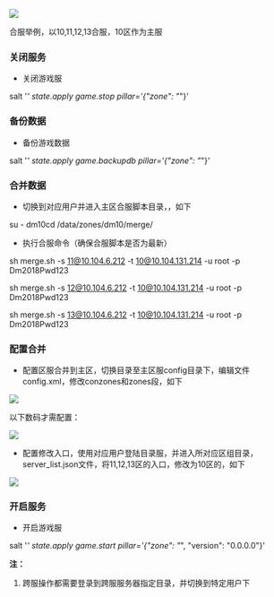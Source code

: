 ![](https://cdn.nlark.com/yuque/0/2024/png/43288467/1713175024110-5303cb81-b50d-4aae-91f1-828be1cd7717.png)

合服举例，以10,11,12,13合服，10区作为主服

### 关闭服务
+ 关闭游戏服

salt '*' state.apply game.stop pillar='{"zone": "*"}'

### 备份数据
+ 备份游戏数据

salt '*' state.apply game.backupdb pillar='{"zone": "*"}'

### 合并数据
+ 切换到对应用户并进入主区合服脚本目录，，如下

su - dm10cd /data/zones/dm10/merge/

+ 执行合服命令（确保合服脚本是否为最新）

sh merge.sh -s 11@10.104.6.212 -t 10@10.104.131.214 -u root -p Dm2018Pwd123

sh merge.sh -s 12@10.104.6.212 -t 10@10.104.131.214 -u root -p Dm2018Pwd123

sh merge.sh -s 13@10.104.6.212 -t 10@10.104.131.214 -u root -p Dm2018Pwd123

### 配置合并
+ 配置区服合并到主区，切换目录至主区服config目录下，编辑文件config.xml，修改conzones和zones段，如下

![](https://cdn.nlark.com/yuque/0/2024/png/43288467/1713175024328-eae21e55-465a-49fb-b0b4-651bef9a1695.png)

以下数码才需配置：

![](https://cdn.nlark.com/yuque/0/2024/png/43288467/1713175024550-dbe34641-a9b6-4e38-b09e-4c3a54e76777.png)

+ 配置修改入口，使用对应用户登陆目录服，并进入所对应区组目录，server_list.json文件，将11,12,13区的入口，修改为10区的，如下

![](https://cdn.nlark.com/yuque/0/2024/png/43288467/1713175024862-4ffd730e-396d-4467-a923-accc3621553c.png)

### 开启服务
+ 开启游戏服

salt '*' state.apply game.start pillar='{"zone": "*", "version": "0.0.0.0"}'

**注：**

1. 跨服操作都需要登录到跨服服务器指定目录，并切换到特定用户下

